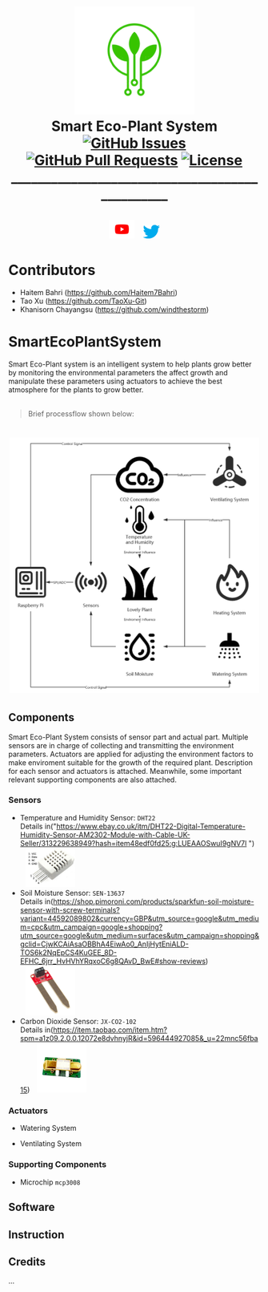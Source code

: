 <p align="center"></p>

<h1 align="center">
<img width="240" src="doc/SEPSlogo.png">
  <br>
  Smart Eco-Plant System
  <br>
  <a href="https://github.com/Haitem7Bahri/SmartEcoPlantSystem/issues"><img src="https://img.shields.io/github/issues/Haitem7Bahri/SmartEcoPlantSystem" alt="GitHub Issues"></a>
  <a href="https://github.com/Haitem7Bahri/SmartEcoPlantSystem/pulls"><img src="https://img.shields.io/github/issues-pr/Haitem7Bahri/SmartEcoPlantSystem" alt="GitHub Pull Requests"></a>
  <a href="https://www.gnu.org/licenses/"><img src="https://img.shields.io/github/license/Haitem7Bahri/SmartEcoPlantSystem" alt="License"></a>
  <br>
  _______________________________________________
  <br>
  
  <br>
  <a href="https://www.youtube.com/channel/UCa6wbjpejbbG89zu2GJMtjQ/featured"><img width="52" hspace="5" src="doc/youtube.png"></img></a>
  <a href="https://twitter.com/SmartEcoPlantSy"><img width="34" hspace="5" src="doc/twitter.png"></img></a>
</h1> 

# Contributors
* Haitem Bahri (https://github.com/Haitem7Bahri)
* Tao Xu (https://github.com/TaoXu-Git) 
* Khanisorn Chayangsu (https://github.com/windthestorm)

# SmartEcoPlantSystem

Smart Eco-Plant system is an intelligent system to help plants grow better by monitoring the environmental parameters the affect growth and manipulate these parameters using actuators to achieve the best atmosphere for the plants to grow better.<br>
<br>
> Brief processflow shown below: <br>

<h1 align="center">
<img width="500" src="doc/processflow.png"></img>

## Components
Smart Eco-Plant System consists of sensor part and actual part. Multiple sensors are in charge of collecting and transmitting the environment parameters. Actuators are applied for adjusting the environment factors to make enviroment suitable for the growth of the required plant. Description for each sensor and actuators is attached. Meanwhile, some important relevant supporting components are also attached. <br>

### Sensors

* Temperature and Humidity Sensor: `DHT22`<br>
  Details in("https://www.ebay.co.uk/itm/DHT22-Digital-Temperature-Humidity-Sensor-AM2302-Module-with-Cable-UK-Seller/313229638949?hash=item48edf0fd25:g:LUEAAOSwuI9gNV7l
") <br>
  <a href="https://github.com/Haitem7Bahri/SmartEcoPlantSystem/tree/main/tests/Temperature%26HumiditySensorTest"><img width="100" hspace="10" src="doc/DHT22_pins.png"></img></a>
* Soil Moisture Sensor: `SEN-13637` <br>
  Details in(https://shop.pimoroni.com/products/sparkfun-soil-moisture-sensor-with-screw-terminals?variant=44592089802&currency=GBP&utm_source=google&utm_medium=cpc&utm_campaign=google+shopping?utm_source=google&utm_medium=surfaces&utm_campaign=shopping&gclid=CjwKCAiAsaOBBhA4EiwAo0_AnIjHytEniALD-TOS6k2NqEpCS4KuGEE_8D-EFHC_6jrr_HvHVhYRqxoC6g8QAvD_BwE#show-reviews) <br>
  <a href="https://github.com/Haitem7Bahri/SmartEcoPlantSystem/tree/main/tests/moistureSensorTest"><img width="100" hspace="10" src="doc/SEN-13637.png"></img></a>
* Carbon Dioxide Sensor: `JX-CO2-102`<br>
  Details in(https://item.taobao.com/item.htm?spm=a1z09.2.0.0.12072e8dvhnyjR&id=596444927085&_u=22mnc56fba15)
  <a href="https://github.com/Haitem7Bahri/SmartEcoPlantSystem/tree/main/tests/CarbonDioxideSensorTest"><img width="100" hspace="10" src="doc/JX-CO2-102.png"></img></a>

### Actuators

* Watering System

* Ventilating System

### Supporting Components

* Microchip `mcp3008`

## Software


## Instruction




## Credits


...
